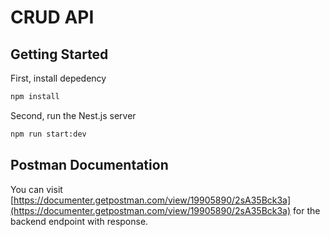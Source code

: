 # CRUD API


## Getting Started

First, install depedency

```bash
npm install
```

Second, run the Nest.js server
```bash
npm run start:dev
```

## Postman Documentation
You can visit [https://documenter.getpostman.com/view/19905890/2sA35Bck3a](https://documenter.getpostman.com/view/19905890/2sA35Bck3a) for the backend endpoint with response.

